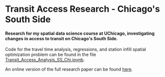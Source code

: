 # Transit Access Research - Chicago's South Side
#### Research for my spatial data science course at UChicago, investigating changes in access to transit on Chicago's South Side.

Code for the travel time analysis, regressions, and station infill spatial optimization problem can be found in the file [Transit_Access_Analysis_SS_Chi.ipynb]([url](https://github.com/hanksnowdon/TransitAccessResearch-SouthSideChicago/blob/main/Transit_Access_Analysis_SS_Chi.ipynb)). 

An online version of the full research paper can be found [here](https://hanksnowdon.github.io/Portfolio/posts/chi_ss_transit/).
